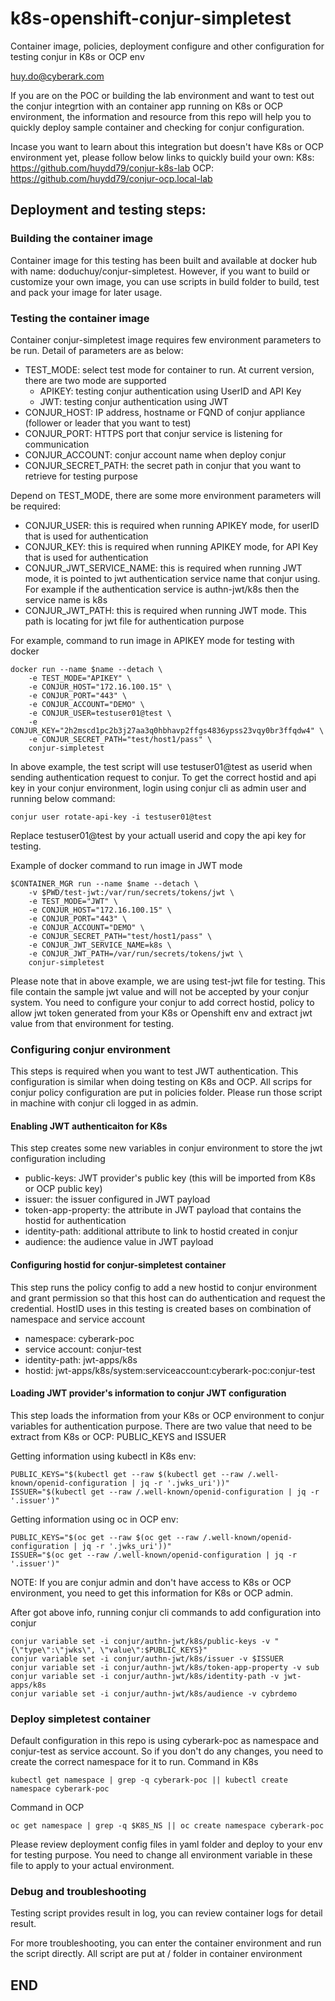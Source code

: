 # k8s-openshift-conjur-simpletest
Container image, policies, deployment configure and other configuration for testing conjur in K8s or OCP env

huy.do@cyberark.com

If you are on the POC or building the lab environment and want to test out the conjur integrtion with an container app running on K8s or OCP environment, the information and resource from this repo will help you to quickly deploy sample container and checking for conjur configuration.

Incase you want to learn about this integration but doesn't have K8s or OCP environment yet, please follow below links to quickly build your own:
K8s: https://github.com/huydd79/conjur-k8s-lab
OCP: https://github.com/huydd79/conjur-ocp.local-lab

## Deployment and testing steps:
### Building the container image
Container image for this testing has been built and available at docker hub with name: doduchuy/conjur-simpletest. However, if you want to build or customize your own image, you can use scripts in build folder to build, test and pack your image for later usage.

### Testing the container image
Container conjur-simpletest image requires few environment parameters to be run. Detail of parameters are as below:
- TEST_MODE: select test mode for container to run. At current version, there are two mode are supported
  - APIKEY: testing conjur authentication using UserID and API Key
  - JWT: testing conjur authentication using JWT
- CONJUR_HOST: IP address, hostname or FQND of conjur appliance (follower or leader that you want to test)
- CONJUR_PORT: HTTPS port that conjur service is listening for communication
- CONJUR_ACCOUNT: conjur account name when deploy conjur
- CONJUR_SECRET_PATH: the secret path in conjur that you want to retrieve for testing purpose

Depend on TEST_MODE, there are some more environment parameters will be required:
- CONJUR_USER: this is required when running APIKEY mode, for userID that is used for authentication
- CONJUR_KEY: this is required when running APIKEY mode, for API Key that is used for authentication
- CONJUR_JWT_SERVICE_NAME: this is required when running JWT mode, it is pointed to jwt authentication service name that conjur using. For example if the authentication service is authn-jwt/k8s then the service name is k8s
- CONJUR_JWT_PATH: this is required when running JWT mode. This path is locating for jwt file for authentication purpose
   
For example, command to run image in APIKEY mode for testing with docker
```
docker run --name $name --detach \
    -e TEST_MODE="APIKEY" \
    -e CONJUR_HOST="172.16.100.15" \
    -e CONJUR_PORT="443" \
    -e CONJUR_ACCOUNT="DEMO" \
    -e CONJUR_USER=testuser01@test \
    -e CONJUR_KEY="2h2mscd1pc2b3j27aa3q0hbhavp2ffgs4836ypss23vqy0br3ffqdw4" \
    -e CONJUR_SECRET_PATH="test/host1/pass" \
    conjur-simpletest
```
In above example, the test script will use testuser01@test as userid when sending authentication request to conjur. To get the correct hostid and api key in your conjur environment, login using conjur cli as admin user and running below command:
```
conjur user rotate-api-key -i testuser01@test
```
Replace testuser01@test by your actuall userid and copy the api key for testing.

Example of docker command to run image in JWT mode
```
$CONTAINER_MGR run --name $name --detach \
    -v $PWD/test-jwt:/var/run/secrets/tokens/jwt \
    -e TEST_MODE="JWT" \
    -e CONJUR_HOST="172.16.100.15" \
    -e CONJUR_PORT="443" \
    -e CONJUR_ACCOUNT="DEMO" \
    -e CONJUR_SECRET_PATH="test/host1/pass" \
    -e CONJUR_JWT_SERVICE_NAME=k8s \
    -e CONJUR_JWT_PATH=/var/run/secrets/tokens/jwt \
    conjur-simpletest
```
Please note that in above example, we are using test-jwt file for testing. This file contain the sample jwt value and will not be accepted by your conjur system. You need to configure your conjur to add correct hostid, policy to allow jwt token generated from your K8s or Openshift env and extract jwt value from that environment for testing.

### Configuring conjur environment
This steps is required when you want to test JWT authentication. This configuration is similar when doing testing on K8s and OCP.
All scrips for conjur policy configuration are put in policies folder. Please run those script in machine with conjur cli logged in as admin.

#### Enabling JWT authenticaiton for K8s
This step creates some new variables in conjur environment to store the jwt configuration including
- public-keys: JWT provider's public key (this will be imported from K8s or OCP public key)
- issuer: the issuer configured in JWT payload
- token-app-property: the attribute in JWT payload that contains the hostid for authentication
- identity-path: additional attribute to link to hostid created in conjur
- audience: the audience value in JWT payload
#### Configuring hostid for conjur-simpletest container
This step runs the policy config to add a new hostid to conjur environment and grant permission so that this host can do authentication and request the credential. HostID uses in this testing is created bases on combination of namespace and service account
- namespace: cyberark-poc
- service account: conjur-test
- identity-path: jwt-apps/k8s
- hostid: jwt-apps/k8s/system:serviceaccount:cyberark-poc:conjur-test
#### Loading JWT provider's information to conjur JWT configuration
This step loads the information from your K8s or OCP environment to conjur variables for authentication purpose. There are two value that need to be extract from K8s or OCP: PUBLIC_KEYS and ISSUER

Getting information using kubectl in K8s env:
```
PUBLIC_KEYS="$(kubectl get --raw $(kubectl get --raw /.well-known/openid-configuration | jq -r '.jwks_uri'))"
ISSUER="$(kubectl get --raw /.well-known/openid-configuration | jq -r '.issuer')"
```

Getting information using oc in OCP env:
```
PUBLIC_KEYS="$(oc get --raw $(oc get --raw /.well-known/openid-configuration | jq -r '.jwks_uri'))"
ISSUER="$(oc get --raw /.well-known/openid-configuration | jq -r '.issuer')"
```

NOTE: If you are conjur admin and don't have access to K8s or OCP environment, you need to get this information for K8s or OCP admin.

After got above info, running conjur cli commands to add configuration into conjur
```
conjur variable set -i conjur/authn-jwt/k8s/public-keys -v "{\"type\":\"jwks\", \"value\":$PUBLIC_KEYS}"
conjur variable set -i conjur/authn-jwt/k8s/issuer -v $ISSUER
conjur variable set -i conjur/authn-jwt/k8s/token-app-property -v sub
conjur variable set -i conjur/authn-jwt/k8s/identity-path -v jwt-apps/k8s
conjur variable set -i conjur/authn-jwt/k8s/audience -v cybrdemo
```
### Deploy simpletest container
Default configuration in this repo is using cyberark-poc as namespace and conjur-test as service account. So if you don't do any changes, you need to create the correct namespace for it to run.
Command in K8s
```
kubectl get namespace | grep -q cyberark-poc || kubectl create namespace cyberark-poc
```
Command in OCP
```
oc get namespace | grep -q $K8S_NS || oc create namespace cyberark-poc
```

Please review deployment config files in yaml folder and deploy to your env for testing purpose. You need to change all environment variable in these file to apply to your actual environment.

### Debug and troubleshooting
Testing script provides result in log, you can review container logs for detail result.

For more troubleshooting, you can enter the container environment and run the script directly. All script are put at / folder in container environment

## END





